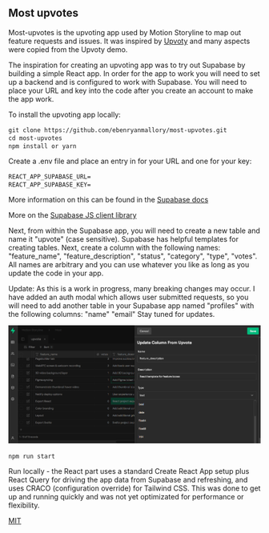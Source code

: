 ## Most upvotes

Most-upvotes is the upvoting app used by Motion Storyline to map out feature requests and issues. It was inspired by [Upvoty](https://www.upvoty.com/) and many aspects were copied from the Upvoty demo.

The inspiration for creating an upvoting app was to try out Supabase by building a simple React app. In order for the app to work you will need to set up a backend and is configured to work with Supabase. You will need to place your URL and key into the code after you create an account to make the app work.

To install the upvoting app locally:

```
git clone https://github.com/ebenryanmallory/most-upvotes.git
cd most-upvotes
npm install or yarn
```

Create a .env file and place an entry in for your URL and one for your key:

```
REACT_APP_SUPABASE_URL=
REACT_APP_SUPABASE_KEY=
```

More information on this can be found in the [Supabase docs](https://supabase.io/docs/client/initializing)

More on the [Supabase JS client library](https://supabase.io/docs/client/installing)

Next, from within the Supabase app, you will need to create a new table and name it "upvote" (case sensitive). Supabase has helpful templates for creating tables. Next, create a column with the following names: 
"feature_name", 
"feature_description", 
"status", 
"category", 
"type",
"votes". 
All names are arbitrary and you can use whatever you like as long as you update the code in your app.

Update: As this is a work in progress, many breaking changes may occur.
I have added an auth modal which allows user submitted requests, so you will need to add another table in your Supabase app named "profiles" with the following columns:
"name"
"email"
Stay tuned for updates.

![Supbase screenshot](supabase-screenshot.png)

```
npm run start
```

Run locally - the React part uses a standard Create React App setup plus React Query for driving the app data from Supabase and refreshing, and uses CRACO (configuration override) for Tailwind CSS. This was done to get up and running quickly and was not yet optimizated for performance or flexibility.

[MIT](LICENSE)